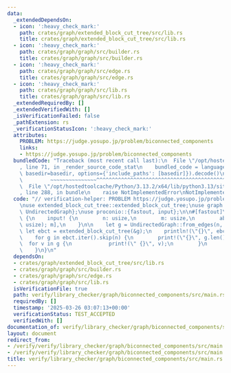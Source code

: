 ```yaml
---
data:
  _extendedDependsOn:
  - icon: ':heavy_check_mark:'
    path: crates/graph/extended_block_cut_tree/src/lib.rs
    title: crates/graph/extended_block_cut_tree/src/lib.rs
  - icon: ':heavy_check_mark:'
    path: crates/graph/graph/src/builder.rs
    title: crates/graph/graph/src/builder.rs
  - icon: ':heavy_check_mark:'
    path: crates/graph/graph/src/edge.rs
    title: crates/graph/graph/src/edge.rs
  - icon: ':heavy_check_mark:'
    path: crates/graph/graph/src/lib.rs
    title: crates/graph/graph/src/lib.rs
  _extendedRequiredBy: []
  _extendedVerifiedWith: []
  _isVerificationFailed: false
  _pathExtension: rs
  _verificationStatusIcon: ':heavy_check_mark:'
  attributes:
    PROBLEM: https://judge.yosupo.jp/problem/biconnected_components
    links:
    - https://judge.yosupo.jp/problem/biconnected_components
  bundledCode: "Traceback (most recent call last):\n  File \"/opt/hostedtoolcache/Python/3.13.2/x64/lib/python3.13/site-packages/onlinejudge_verify/documentation/build.py\"\
    , line 71, in _render_source_code_stat\n    bundled_code = language.bundle(stat.path,\
    \ basedir=basedir, options={'include_paths': [basedir]}).decode()\n          \
    \         ~~~~~~~~~~~~~~~^^^^^^^^^^^^^^^^^^^^^^^^^^^^^^^^^^^^^^^^^^^^^^^^^^^^^^^^^^^^^^^^^^\n\
    \  File \"/opt/hostedtoolcache/Python/3.13.2/x64/lib/python3.13/site-packages/onlinejudge_verify/languages/rust.py\"\
    , line 288, in bundle\n    raise NotImplementedError\nNotImplementedError\n"
  code: "// verification-helper: PROBLEM https://judge.yosupo.jp/problem/biconnected_components\n\
    \nuse extended_block_cut_tree::extended_block_cut_tree;\nuse graph::{GraphBuilder,\
    \ UndirectedGraph};\nuse proconio::{fastout, input};\n\n#[fastout]\nfn main()\
    \ {\n    input! {\n        n: usize,\n        m: usize,\n        ab: [(usize,\
    \ usize); m],\n    }\n\n    let g = UndirectedGraph::from_edges(n, &ab);\n   \
    \ let ebct = extended_block_cut_tree(&g);\n    println!(\"{}\", ebct.len() - n);\n\
    \    for g in ebct.iter().skip(n) {\n        print!(\"{}\", g.len());\n      \
    \  for v in g {\n            print!(\" {}\", v);\n        }\n        println!();\n\
    \    }\n}\n"
  dependsOn:
  - crates/graph/extended_block_cut_tree/src/lib.rs
  - crates/graph/graph/src/builder.rs
  - crates/graph/graph/src/edge.rs
  - crates/graph/graph/src/lib.rs
  isVerificationFile: true
  path: verify/library_checker/graph/biconnected_components/src/main.rs
  requiredBy: []
  timestamp: '2025-03-26 03:07:13+00:00'
  verificationStatus: TEST_ACCEPTED
  verifiedWith: []
documentation_of: verify/library_checker/graph/biconnected_components/src/main.rs
layout: document
redirect_from:
- /verify/verify/library_checker/graph/biconnected_components/src/main.rs
- /verify/verify/library_checker/graph/biconnected_components/src/main.rs.html
title: verify/library_checker/graph/biconnected_components/src/main.rs
---
```

